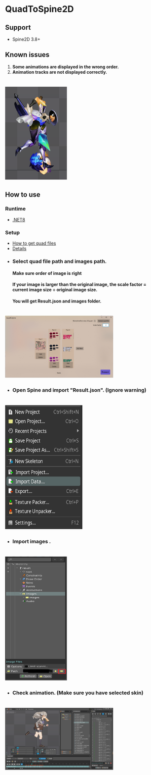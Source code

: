# **QuadToSpine2D**

## Support

+ Spine2D 3.8+

## Known issues

1. **Some animations are displayed in the wrong order.**
2. **Animation tracks are not displayed correctly.**

# <img height="300" src="README/5.png" width="200"/>

## **How to use**

### **Runtime**

* [.NET8](https://dotnet.microsoft.com/zh-cn/download)

### **Setup**

* [How to get quad files](https://github.com/rufaswan/Web2D_Games/blob/master/docs/psxtools-steps.adoc)
* [Details](https://www.vg-resource.com/thread-38430.html)
+ ### Select quad file path and images path.
  #### Make sure order of image is right
  #### If your image is larger than the original image, the scale factor = current image size ÷ original image size.
  #### You will get **Result.json** and **images** folder.

# <img height="200" src="README/1.png" width="350"/>

+ ### Open Spine and import "Result.json". (Ignore warning)

# <img height="400" src="README/2.png" width="250"/>

+ ### Import images .

# <img height="400" src="README/3.png" width="200"/>

+ ### Check animation. (Make sure you have selected skin)

# <img height="200" src="README/4.png" width="350"/>
